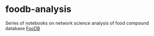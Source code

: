 # foodb-analysis
Series of notebooks on network science analysis of food compound database [FooDB](https://foodb.ca/)

